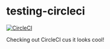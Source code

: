# testing-circleci

[![CircleCI](https://circleci.com/gh/WheatleyTheCoder/testing-circleci.svg?style=shield)](https://circleci.com/gh/WheatleyTheCoder/testing-circleci)

Checking out CircleCI cus it looks cool!
